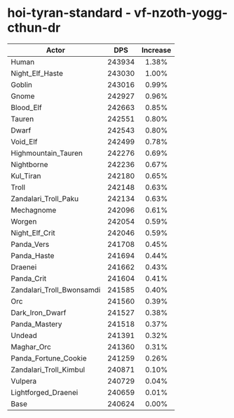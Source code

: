 # hoi-tyran-standard - vf-nzoth-yogg-cthun-dr
| Actor | DPS | Increase |
|---|:---:|:---:|
|Human|243934|1.38%|
|Night_Elf_Haste|243030|1.00%|
|Goblin|243016|0.99%|
|Gnome|242927|0.96%|
|Blood_Elf|242663|0.85%|
|Tauren|242551|0.80%|
|Dwarf|242543|0.80%|
|Void_Elf|242499|0.78%|
|Highmountain_Tauren|242276|0.69%|
|Nightborne|242236|0.67%|
|Kul_Tiran|242180|0.65%|
|Troll|242148|0.63%|
|Zandalari_Troll_Paku|242134|0.63%|
|Mechagnome|242096|0.61%|
|Worgen|242054|0.59%|
|Night_Elf_Crit|242046|0.59%|
|Panda_Vers|241708|0.45%|
|Panda_Haste|241694|0.44%|
|Draenei|241662|0.43%|
|Panda_Crit|241604|0.41%|
|Zandalari_Troll_Bwonsamdi|241585|0.40%|
|Orc|241560|0.39%|
|Dark_Iron_Dwarf|241527|0.38%|
|Panda_Mastery|241518|0.37%|
|Undead|241391|0.32%|
|Maghar_Orc|241360|0.31%|
|Panda_Fortune_Cookie|241259|0.26%|
|Zandalari_Troll_Kimbul|240871|0.10%|
|Vulpera|240729|0.04%|
|Lightforged_Draenei|240659|0.01%|
|Base|240624|0.00%|
